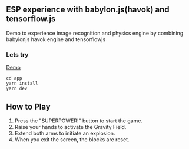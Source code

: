 ## ESP experience with babylon.js(havok) and tensorflow.js
Demo to experience image recognition and physics engine by combining babylonjs havok engine and tensorflowjs
  
### Lets try
[Demo](https://aknow2.github.io/superpower/)
  
```
cd app
yarn install
yarn dev
```
## How to Play
1. Press the "SUPERPOWER!" button to start the game.
2. Raise your hands to activate the Gravity Field.
3. Extend both arms to initiate an explosion.
4. When you exit the screen, the blocks are reset.

